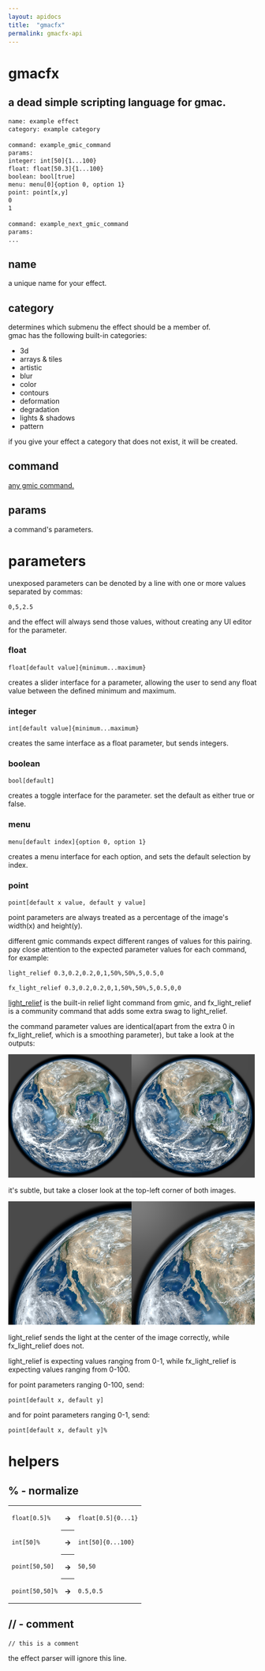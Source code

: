 ```yaml
---
layout: apidocs
title:  "gmacfx"
permalink: gmacfx-api
---
```

# gmacfx
## a dead simple scripting language for gmac.
<pre><code class="gmacfx">name: example effect
category: example category 

command: example_gmic_command
params:
integer: int[50]{1...100}
float: float[50.3]{1...100}
boolean: bool[true]
menu: menu[0]{option 0, option 1}
point: point[x,y]
0
1

command: example_next_gmic_command
params:
...</code></pre>
## name
a unique name for your effect.
## category
determines which submenu the effect should be a member of.<br>
gmac has the following built-in categories:
- 3d
- arrays & tiles
- artistic
- blur
- color
- contours
- deformation
- degradation
- lights & shadows
- pattern

if you give your effect a category that does not exist, it will be created.
## command
[any gmic command.](https://gmic.eu/reference/list_of_commands.html)
## params
a command's parameters.
# parameters
unexposed parameters can be denoted by a line with one or more values separated by commas:
<pre><code class="gmacfx">0,5,2.5</code></pre>
and the effect will always send those values, without creating any UI editor for the parameter.

### float
<pre><code class="gmacfx">float[default value]{minimum...maximum}</code></pre>
creates a slider interface for a parameter, allowing the user to send any float value between the defined minimum and maximum.
### integer
<pre><code class="gmacfx">int[default value]{minimum...maximum}</code></pre>
creates the same interface as a float parameter, but sends integers.
### boolean
<pre><code class="gmacfx">bool[default]</code></pre>
creates a toggle interface for the parameter. set the default as either true or false.
### menu
<pre><code class="gmacfx">menu[default index]{option 0, option 1}</code></pre>
creates a menu interface for each option, and sets the default selection by index.
### point
<pre><code class="gmacfx">point[default x value, default y value]</code></pre>
point parameters are always treated as a percentage of the image's width(x) and height(y).

different gmic commands expect different ranges of values for this pairing. pay close attention to the expected parameter values for each command, for example:
<pre><code class="gmacfx">light_relief 0.3,0.2,0.2,0,1,50%,50%,5,0.5,0</code></pre>
<pre><code class="gmacfx">fx_light_relief 0.3,0.2,0.2,0,1,50%,50%,5,0.5,0,0</code></pre>

[light_relief](https://gmic.eu/reference/light_relief.html) is the built-in relief light command from gmic, and fx_light_relief is a community command 	that adds some extra swag to light_relief.

the command parameter values are identical(apart from the extra 0 in fx_light_relief, which is a smoothing  parameter), but take a look at the outputs:

![lrVfx](/assets/images/gmacfx/lr_fxlr.png)

it's subtle, but take a closer look at the top-left corner of both images.

![comparison](/assets/images/gmacfx/comparison.png)

light_relief sends the light at the center of the image correctly, while fx_light_relief does not.

light_relief is expecting values ranging from 0-1, while fx_light_relief is expecting values ranging from 0-100.

for point parameters ranging 0-100, send:
<pre><code class="gmacfx">point[default x, default y]</code></pre>
and for point parameters ranging 0-1, send:
<pre><code class="gmacfx">point[default x, default y]%</code></pre>

# helpers
## % - normalize

<table class="code-example-table">
    <tr>
        <td><pre><code class="gmacfx">float[0.5]%</code></pre></td>
        <th style="padding: 0.5em;">→</th>
        <td><pre><code class="gmacfx">float[0.5]{0...1}</code></pre></td>
    </tr>
    <tr>
        <td><pre><code class="gmacfx">int[50]%</code></pre></td>
        <th style="padding: 0.5em;">→</th>
        <td><pre><code class="gmacfx">int[50]{0...100}</code></pre></td>
    </tr>
    <tr>
        <td><pre><code class="gmacfx">point[50,50]</code></pre></td>
        <th style="padding: 0.5em;">→</th>
         <td><pre><code class="gmacfx">50,50</code></pre></td>
    </tr>
    <tr>
        <td><pre><code class="gmacfx">point[50,50]%</code></pre></td>
        <th style="padding: 0.5em;">→</th>
        <td><pre><code class="gmacfx">0.5,0.5</code></pre></td>
    </tr>
</table>

## // - comment
<pre><code class="gmacfx">// this is a comment</code></pre>
the effect parser will ignore this line.<br>
